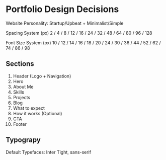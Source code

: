 # Portfolio Design Decisions

Website Personality: Startup/Upbeat + Minimalist/Simple

Spacing System (px)
2 / 4 / 8 / 12 / 16 / 24 / 32 / 48 / 64 / 80 / 96 / 128

Font Size System (px)
10 / 12 / 14 / 16 / 18 / 20 / 24 / 30 / 36 / 44 / 52 / 62 / 74 / 86 / 98

## Sections

1. Header (Logo + Navigation)
2. Hero
3. About Me
4. Skills
5. Projects
6. Blog
7. What to expect
8. How it works (Optional)
9. CTA
10. Footer

## Typograpy

Default Typefaces: Inter Tight, sans-serif
